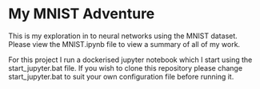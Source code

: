 # My MNIST Adventure

This is my exploration in to neural networks using the MNIST dataset. Please view the MNIST.ipynb file to view a summary of all of my work. 

For this project I run a dockerised jupyter notebook which I start using the start_jupyter.bat file. If you wish to clone this repository please change start_jupyter.bat to suit your own configuration file before running it.